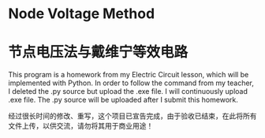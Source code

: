 # Node Voltage Method
# 节点电压法与戴维宁等效电路

This program is a homework from my Electric Circuit lesson, which will be implemented with Python.
In order to follow the command from my teacher, I deleted the .py source but upload the .exe file.
I will continuously upload .exe file. The .py source will be uploaded after I submit this homework.

经过很长时间的修改、重写，这个项目已宣告完成，由于验收已结束，在此将所有文件上传，以供交流，请勿将其用于商业用途！
